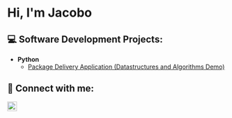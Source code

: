 <h1>Hi, I'm Jacobo</h1>

<h2>💻 Software Development Projects:</h2>

- <b>Python</b>
  - [Package Delivery Application (Datastructures and Algorithms Demo)](https://github.com/joshmadakor1/Package-Delivery-Pathfinding-Algorithm)


<h2> 💬 Connect with me:</h2>

[<img align="left" alt="JacoboRomero | LinkedIn" width="22px" src="https://cdn.jsdelivr.net/npm/simple-icons@v3/icons/linkedin.svg" />][linkedin]

[linkedin]: www.linkedin.com/in/jacobo-romero-diaz
